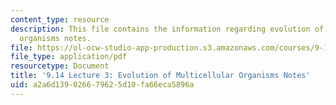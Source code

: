 ```yaml
---
content_type: resource
description: This file contains the information regarding evolution of multicellular
  organisms notes.
file: https://ol-ocw-studio-app-production.s3.amazonaws.com/courses/9-14-brain-structure-and-its-origins-spring-2014/a2a6d139026679625d10fa66eca5896a_MIT9_14S14_Lecture3.pdf
file_type: application/pdf
resourcetype: Document
title: '9.14 Lecture 3: Evolution of Multicellular Organisms Notes'
uid: a2a6d139-0266-7962-5d10-fa66eca5896a
---
```

